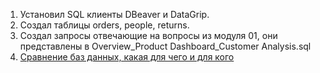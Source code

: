 1. Установил SQL клиенты DBeaver и DataGrip.
2. Создал таблицы orders, people, returns.
3. Создал запросы отвечающие на вопросы из модуля 01, они представлены в Overview_Product Dashboard_Customer Analysis.sql
4. [Сравнение баз данных, какая для чего и для кого](https://www.integrate.io/blog/which-database/)

